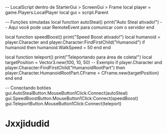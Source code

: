 -- LocalScript dentro de StarterGui > ScreenGui > Frame
local player = game.Players.LocalPlayer
local gui = script.Parent

-- Funções simuladas
local function autoSteal()
    print("Auto Steal ativado!")
    -- Aqui você pode usar RemoteEvent para comunicar com o servidor
end

local function speedBoost()
    print("Speed Boost ativado!")
    local humanoid = player.Character and player.Character:FindFirstChild("Humanoid")
    if humanoid then
        humanoid.WalkSpeed = 50
    end
end

local function teleport()
    print("Teleportando para área de coleta!")
    local targetPosition = Vector3.new(100, 10, 50) -- Exemplo
    if player.Character and player.Character:FindFirstChild("HumanoidRootPart") then
        player.Character.HumanoidRootPart.CFrame = CFrame.new(targetPosition)
    end
end

-- Conectando botões
gui.AutoStealButton.MouseButton1Click:Connect(autoSteal)
gui.SpeedBoostButton.MouseButton1Click:Connect(speedBoost)
gui.TeleportButton.MouseButton1Click:Connect(teleport)
# Jxxjidudid
